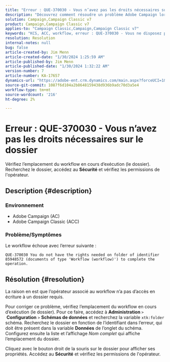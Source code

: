 ```yaml
---
title: "Erreur : QUE-370030 - Vous n’avez pas les droits nécessaires sur le dossier"
description: "Découvrez comment résoudre un problème Adobe Campaign lorsque le workflow échoue avec un, \"Erreur : QUE-370030 - Vous n’avez pas les droits nécessaires sur le dossier.\""
solution: Campaign,Campaign Classic v7
product: Campaign,Campaign Classic v7
applies-to: "Campaign Classic,Campaign,Campaign Classic v7"
keywords: "KCS, ACC, workflow, erreur : QUE-370030 - Vous ne disposez pas des droits nécessaires sur le dossier, Adobe Campaign Classic, le dépannage, Adobe Campaign"
resolution: Resolution
internal-notes: null
bug: false
article-created-by: Jim Menn
article-created-date: "1/30/2024 1:25:59 AM"
article-published-by: Jim Menn
article-published-date: "1/30/2024 1:32:22 AM"
version-number: 7
article-number: KA-17657
dynamics-url: "https://adobe-ent.crm.dynamics.com/main.aspx?forceUCI=1&pagetype=entityrecord&etn=knowledgearticle&id=7bcf7580-0ebf-ee11-9079-6045bd006268"
source-git-commit: 1087f6d104a2b8648159438d936b9adc70d3a5e4
workflow-type: tm+mt
source-wordcount: '216'
ht-degree: 2%

---
```


# Erreur : QUE-370030 - Vous n’avez pas les droits nécessaires sur le dossier


Vérifiez l’emplacement du workflow en cours d’exécution (le dossier). Recherchez le dossier, accédez au <b>Sécurité</b> et vérifiez les permissions de l&#39;opérateur.

## Description {#description}


### <b>Environnement</b>

- Adobe Campaign (AC)
- Adobe Campaign Classic (ACC)


### <b>Problème/Symptômes</b>

Le workflow échoue avec l’erreur suivante :


```
QUE-370030 You do not have the rights needed on folder of identifier 85948572 (documents of type 'Workflow (workflow)') to complete the operation.
```



## Résolution {#resolution}


La raison en est que l’opérateur associé au workflow n’a pas d’accès en écriture à un dossier requis.

Pour corriger ce problème, vérifiez l’emplacement du workflow en cours d’exécution (le dossier). Pour ce faire, accédez à <b>Administration </b>`>`  <b>Configuration</b> `>`  <b>Schémas de données</b> et recherchez la variable `xtk:folder` schéma. Recherchez le dossier en fonction de l’identifiant dans l’erreur, qui doit être présent dans la variable <b>Données</b> de l’onglet du schéma. Configurez ensuite la liste et l’affichage *Nom complet* qui affiche l’emplacement du dossier.

Cliquez avec le bouton droit de la souris sur le dossier pour afficher ses propriétés. Accédez au <b>Sécurité</b> et vérifiez les permissions de l&#39;opérateur.
